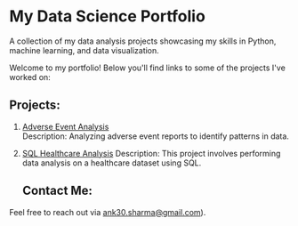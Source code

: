 # My Data Science Portfolio

A collection of my data analysis projects showcasing my skills in Python, machine learning, and data visualization.

Welcome to my portfolio! Below you'll find links to some of the projects I've worked on:

## Projects:
1. [Adverse Event Analysis](https://github.com/ankheat/Adverse-event-analysis)  
   Description: Analyzing adverse event reports to identify patterns in data.
   
3. [SQL Healthcare Analysis](https://github.com/ankheat/Healthcare-Dataset-SQL-Analysis)
   Description: This project involves performing data analysis on a healthcare dataset using SQL. 

   ## Contact Me:
Feel free to reach out via ank30.sharma@gmail.com).
